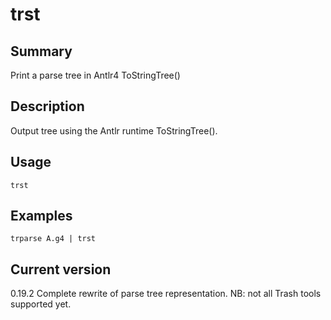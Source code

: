 # trst

## Summary

Print a parse tree in Antlr4 ToStringTree()

## Description

Output tree using the Antlr runtime ToStringTree().

## Usage

    trst

## Examples

    trparse A.g4 | trst

## Current version

0.19.2 Complete rewrite of parse tree representation. NB: not all Trash tools supported yet.
